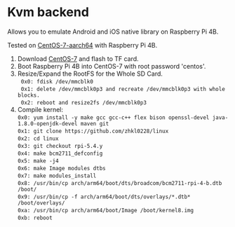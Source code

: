 # Kvm backend

Allows you to emulate Android and iOS native library on Raspberry Pi 4B.<br>

Tested on [CentOS-7-aarch64](https://mirrors.bfsu.edu.cn/centos-altarch/7.9.2009/isos/aarch64/images/CentOS-Userland-7-aarch64-RaspberryPI-Minimal-4-2009-sda.raw.xz) with Raspberry Pi 4B.<br>

1. Download [CentOS-7](https://mirrors.bfsu.edu.cn/centos-altarch/7.9.2009/isos/aarch64/images/CentOS-Userland-7-aarch64-RaspberryPI-Minimal-4-2009-sda.raw.xz) and flash to TF card.
2. Boot Raspberry Pi 4B into CentOS-7 with root password 'centos'.<br>
3. Resize/Expand the RootFS for the Whole SD Card.<br>
   ` 0x0: fdisk /dev/mmcblk0`<br>
   ` 0x1: delete /dev/mmcblk0p3 and recreate /dev/mmcblk0p3 with whole blocks.`<br>
   ` 0x2: reboot and resize2fs /dev/mmcblk0p3`<br>
4. Compile kernel:<br>
   ` 0x0: yum install -y make gcc gcc-c++ flex bison openssl-devel java-1.8.0-openjdk-devel maven git `<br>
   ` 0x1: git clone https://github.com/zhkl0228/linux `<br>
   ` 0x2: cd linux `<br>
   ` 0x3: git checkout rpi-5.4.y `<br>
   ` 0x4: make bcm2711_defconfig `<br>
   ` 0x5: make -j4 `<br>
   ` 0x6: make Image modules dtbs `<br>
   ` 0x7: make modules_install `<br>
   ` 0x8: /usr/bin/cp arch/arm64/boot/dts/broadcom/bcm2711-rpi-4-b.dtb /boot/ `<br>
   ` 0x9: /usr/bin/cp -f arch/arm64/boot/dts/overlays/*.dtb* /boot/overlays/ `<br>
   ` 0xa: /usr/bin/cp arch/arm64/boot/Image /boot/kernel8.img `<br>
   ` 0xb: reboot `<br>
